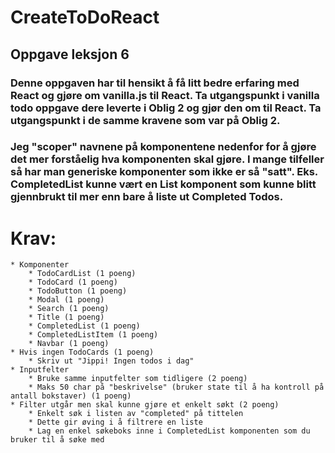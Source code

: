# CreateToDoReact

## Oppgave leksjon 6

### Denne oppgaven har til hensikt å få litt bedre erfaring med React og gjøre om vanilla.js til React. Ta utgangspunkt i vanilla todo oppgave dere leverte i Oblig 2 og gjør den om til React. Ta utgangspunkt i de samme kravene som var på Oblig 2.

### Jeg "scoper" navnene på komponentene nedenfor for å gjøre det mer forståelig hva komponenten skal gjøre. I mange tilfeller så har man generiske komponenter som ikke er så "satt". Eks. CompletedList kunne vært en List komponent som kunne blitt gjennbrukt til mer enn bare å liste ut Completed Todos.

# Krav:

    * Komponenter
        * TodoCardList (1 poeng)
        * TodoCard (1 poeng)
        * TodoButton (1 poeng)
        * Modal (1 poeng)
        * Search (1 poeng)
        * Title (1 poeng)
        * CompletedList (1 poeng)
        * CompletedListItem (1 poeng)
        * Navbar (1 poeng)
    * Hvis ingen TodoCards (1 poeng)
        * Skriv ut "Jippi! Ingen todos i dag"
    * Inputfelter
        * Bruke samme inputfelter som tidligere (2 poeng)
        * Maks 50 char på "beskrivelse" (bruker state til å ha kontroll på antall bokstaver) (1 poeng)
    * Filter utgår men skal kunne gjøre et enkelt søkt (2 poeng)
        * Enkelt søk i listen av "completed" på tittelen
        * Dette gir øving i å filtrere en liste
        * Lag en enkel søkeboks inne i CompletedList komponenten som du bruker til å søke med
